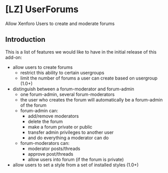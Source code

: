 # [LZ] UserForums

Allow Xenforo Users to create and moderate forums

## Introduction

This is a list of features we would like to have in the initial release of this add-on:

* allow users to create forums
    * restrict this ability to certain usergroups
    * limit the number of forums a user can create based on usergroup (1.0+) 
* distinguish between a forum-moderator and forum-admin
    * one forum-admin, several forum-moderators
    * the user who creates the forum will automatically be a forum-admin of the forum
    * forum-admin can:
        * add/remove moderators
        * delete the forum
        * make a forum private or public
        *  transfer admin privileges to another user
        * and do everything a moderator can do
    * forum-moderators can:
        * moderator posts/threads
        * approve post/threads
        * allow users into forum (if the forum is private)
* allow users to set a style from a set of installed styles (1.0+)

